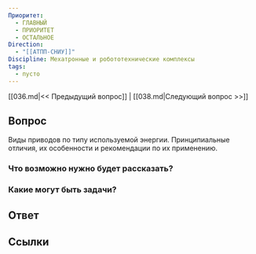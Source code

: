 ```yaml
---
Приоритет:
  - ГЛАВНЫЙ
  - ПРИОРИТЕТ
  - ОСТАЛЬНОЕ
Direction:
  - "[[АТПП-СНИУ]]" 
Discipline: Мехатронные и робототехнические комплексы 
tags:
  - пусто
---
```

[[036.md|<< Предыдущий вопрос]] | [[038.md|Следующий вопрос >>]]
## Вопрос

Виды приводов по типу используемой энергии. Принципиальные отличия, их особенности и рекомендации по их применению.

### Что возможно нужно будет рассказать?

### Какие могут быть задачи?

## Ответ

## Ссылки
